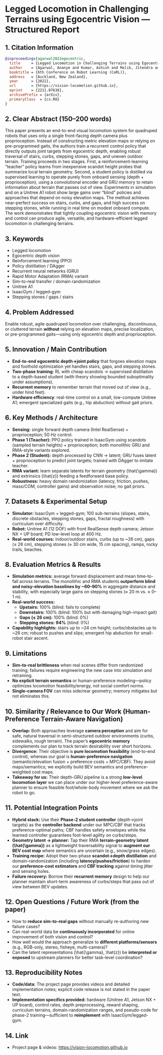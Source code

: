 # Legged Locomotion in Challenging Terrains using Egocentric Vision — Structured Report

## 1. Citation Information
```bibtex
@inproceedings{agarwal2022egocentric,
  title     = {Legged Locomotion in Challenging Terrains using Egocentric Vision},
  author    = {Agarwal, Ananye and Kumar, Ashish and Malik, Jitendra and Pathak, Deepak},
  booktitle = {6th Conference on Robot Learning (CoRL)},
  address   = {Auckland, New Zealand},
  year      = {2022},
  url       = {https://vision-locomotion.github.io},
  eprint    = {2211.07638},
  archivePrefix = {arXiv},
  primaryClass  = {cs.RO}
}
```

## 2. Clear Abstract (150–200 words)
This paper presents an end-to-end visual locomotion system for quadruped robots that uses only a single front-facing depth camera plus proprioception. Instead of constructing metric elevation maps or relying on pre-programmed gaits, the authors train a recurrent control policy that directly outputs joint targets from egocentric depth, enabling robust traversal of stairs, curbs, stepping stones, gaps, and uneven outdoor terrain. Training proceeds in two stages. First, a reinforcement-learning “teacher” policy learns from inexpensive scandot height probes that summarize local terrain geometry. Second, a student policy is distilled via supervised learning to operate purely from onboard sensing (depth + proprioception), using a convolutional encoder and GRU memory to retain information about terrain that passes out of view. Experiments in simulation and on a Unitree A1 robot show large gains over “blind” policies and approaches that depend on noisy elevation maps. The method achieves near-perfect success on stairs, curbs, and gaps, and high success on stepping stones, while running in real time on modest onboard compute. The work demonstrates that tightly coupling egocentric vision with memory and control can produce agile, versatile, and hardware-efficient legged locomotion in challenging terrains.

## 3. Keywords
- Legged locomotion
- Egocentric depth vision
- Reinforcement learning (PPO)
- Policy distillation / DAgger
- Recurrent neural networks (GRU)
- Rapid Motor Adaptation (RMA) variant
- Sim-to-real transfer / domain randomization
- Unitree A1
- IsaacGym / legged-gym
- Stepping stones / gaps / stairs

## 4. Problem Addressed
Enable robust, agile quadruped locomotion over challenging, discontinuous, or cluttered terrain **without** relying on elevation maps, precise localization, or pre-programmed gaits—using only egocentric depth and proprioception.

## 5. Innovation / Main Contribution
- **End-to-end egocentric depth→joint policy** that forgoes elevation maps and foothold optimization yet handles stairs, gaps, and stepping stones.
- **Two-phase training**: RL with cheap scandots → supervised distillation to a depth-based student (with theory showing bounded suboptimality under assumptions).
- **Recurrent memory** to remember terrain that moved out of view (e.g., under hind feet).
- **Hardware efficiency**: real-time control on a small, low-compute Unitree A1; emergent specialized gaits (e.g., hip abduction) without gait priors.

## 6. Key Methods / Architecture
- **Sensing:** single forward depth camera (Intel RealSense) + proprioception; 50 Hz control.
- **Phase 1 (Teacher):** PPO policy trained in IsaacGym using scandots (sampled terrain heights) + proprioception; both monolithic GRU and RMA-style variants explored.
- **Phase 2 (Student):** depth processed by CNN → latent; GRU fuses latent + proprioception to predict joint targets; trained with DAgger to imitate teacher.
- **RMA variant:** learn separate latents for terrain geometry (\hat{\gamma}) and extrinsics (\hat{z}) feeding a feedforward base policy.
- **Robustness:** heavy domain randomization (latency, friction, pushes, mass/COM, controller gains) and observation noise; no gait priors.

## 7. Datasets & Experimental Setup
- **Simulator:** IsaacGym + legged-gym; 100 sub-terrains (slopes, stairs, discrete obstacles, stepping stones, gaps, fractal roughness) with curriculum over difficulty.
- **Robot:** Unitree A1 (12 DOF) with front RealSense depth camera; Jetson NX + UP board; PD low-level loop at 400 Hz.
- **Real-world courses:** indoor/outdoor stairs, curbs (up to ~26 cm), gaps (≤ 26 cm), stepping stones (≈ 30 cm wide, 15 cm spacing), ramps, rocky trails, beaches.

## 8. Evaluation Metrics & Results
- **Simulation metrics:** average forward displacement and mean time-to-fall across terrains. The monolithic and RMA students **outperform blind and noisy-elevation baselines by ~60–90%** in aggregate distance and stability, with especially large gains on stepping stones (≈ 20 m vs. ≈ 0–1 m).
- **Real-world success:**
  - **Upstairs:** 100% (blind: fails to complete)
  - **Downstairs:** 100% (blind: 100% but with damaging high-impact gait)
  - **Gaps (≤ 26 cm):** 100% (blind: 0%)
  - **Stepping stones:** **94%** (blind: 0%)
- **Capability highlights:** stairs up to ~24 cm height; curbs/obstacles up to ~26 cm; robust to pushes and slips; emergent hip abduction for small-robot stair ascent.

## 9. Limitations
- **Sim-to-real brittleness** when real scenes differ from randomized training; failures require engineering the new case into simulation and retraining.
- **No explicit terrain semantics** or human-preference modeling—policy optimizes locomotion feasibility/energy, not social comfort norms.
- **Single-camera FOV** can miss side/rear geometry; memory mitigates but not eliminates this.

## 10. Similarity / Relevance to Our Work (Human-Preference Terrain-Aware Navigation)
- **Overlap:** Both approaches leverage **camera perception** and aim for safe, natural traversal in semi-structured outdoor environments (curbs, sidewalks, rough terrain). The paper’s **egocentric memory** complements our plan to track terrain desirability over short horizons.
- **Divergence:** Their objective is **pure locomotion feasibility** (end-to-end control), whereas our goal is **human-preference navigation** (semantic/elevation fusion + preference costs + MPC/CBF). They avoid maps/semantics; we explicitly build BEV semantics and preference-weighted cost maps.
- **Takeaway for us:** Their depth-GRU pipeline is a strong **low-level locomotion layer** we can place under our higher-level preference-aware planner to ensure feasible foot/whole-body movement where we ask the robot to go.

## 11. Potential Integration Points
- **Hybrid stack:** Use their **Phase-2 student controller** (depth→joint targets) as the **controller backend** under our MPC/CBF that tracks preference-optimal paths; CBF handles safety envelopes while the learned controller guarantees foot-level agility on curbs/steps.
- **Geometry latent → planner:** Tap their RMA **terrain-geometry latent (\hat{\gamma})** as a lightweight traversability signal to **augment our BEV cost map** where semantics are uncertain (e.g., snow/grass edges).
- **Training recipe:** Adopt their two-phase **scandot→depth distillation** and domain-randomization (including **latency/pushes/friction**) to harden our **preference-cost estimators** and **CBF tracking** against timing jitter and sensing holes.
- **Failure recovery:** Borrow their **recurrent memory** design to help our planner maintain short-term awareness of curbs/steps that pass out of view between BEV updates.

## 12. Open Questions / Future Work (from the paper)
- How to **reduce sim-to-real gaps** without manually re-authoring new failure cases?
- Can real-world data be **continuously incorporated** for online improvement of both vision and control?
- How well would the approach generalize to **different platforms/sensors** (e.g., RGB-only, stereo, fisheye, multi-camera)?
- Can the latent representations (\hat{\gamma}, \hat{z}) be **interpreted or exposed** to upstream planners for better task-level coordination?

## 13. Reproducibility Notes
- **Code/data:** The project page provides videos and detailed implementation notes; explicit code release is not stated in the paper text.
- **Implementation specifics provided:** hardware (Unitree A1, Jetson NX + UP board), control rates, depth preprocessing, reward shaping, curriculum terrains, domain-randomization ranges, and pseudo-code for phase-2 training—sufficient to **reimplement** with IsaacGym/legged-gym.

## 14. Link
- Project page & videos: https://vision-locomotion.github.io
